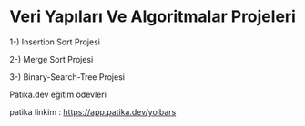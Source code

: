 # Veri Yapıları Ve Algoritmalar Projeleri 
1-) Insertion Sort Projesi

2-) Merge Sort Projesi

3-) Binary-Search-Tree Projesi

Patika.dev eğitim ödevleri

patika linkim : https://app.patika.dev/yolbars

